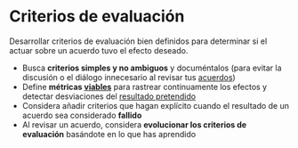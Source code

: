# Criterios de evaluación

<summary>
Desarrollar criterios de evaluación bien definidos para determinar si el actuar sobre un acuerdo tuvo el efecto deseado.
</summary>

- Busca **criterios simples y no ambiguos** y documéntalos (para evitar la discusión o el diálogo innecesario al revisar tus [acuerdos](glossary:agreement))
- Define **métricas [viables](glossary:metric)** para rastrear continuamente los efectos y detectar desviaciones del [resultado pretendido](glossary:intended-outcome)
- Considera añadir criterios que hagan explícito cuando el resultado de un acuerdo sea considerado **fallido**
- Al revisar un acuerdo, considera **evolucionar los criterios de evaluación** basándote en lo que has aprendido